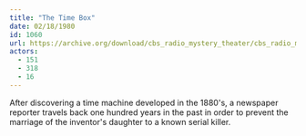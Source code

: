 ```yaml
---
title: "The Time Box"
date: 02/18/1980
id: 1060
url: https://archive.org/download/cbs_radio_mystery_theater/cbs_radio_mystery_theater-1051-1100.zip/cbs_radio_mystery_theater-1051-1100%2Fcbsrmt_1060_the_time_box.mp3
actors:
  - 151
  - 318
  - 16
---
```

After discovering a time machine developed in the 1880's, a newspaper reporter travels back one hundred years in the past in order to prevent the marriage of the inventor's daughter to a known serial killer.